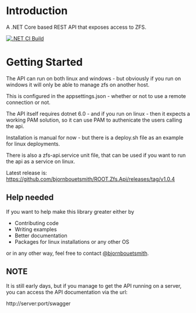 # Introduction 
A .NET Core based REST API that exposes access to ZFS.

[![.NET CI Build](https://github.com/bjornbouetsmith/ROOT.Zfs.Api/actions/workflows/dotnet-ci-build.yml/badge.svg)](https://github.com/bjornbouetsmith/ROOT.Zfs.Api/actions/workflows/dotnet-ci-build.yml)

# Getting Started
The API can run on both linux and windows - but obviously if you run on windows it will only be able to manage zfs on another host.

This is configured in the appsettings.json - whether or not to use a remote connection or not.

The API itself requires dotnet 6.0 - and if you run on linux - then it expects a working PAM solution, so it can use PAM to authenicate the users calling the api.

Installation is manual for now - but there is a deploy.sh file as an example for linux deployments.

There is also a zfs-api.service unit file, that can be used if you want to run the api as a service on linux.

Latest release is:
https://github.com/bjornbouetsmith/ROOT.Zfs.Api/releases/tag/v1.0.4

## Help needed
If you want to help make this library greater either by 
* Contributing code 
* Writing examples
* Better documentation
* Packages for linux installations or any other OS

or in any other way, feel free to contact [@bjornbouetsmith](https://github.com/bjornbouetsmith).

## NOTE

It is still early days, but if you manage to get the API running on a server, you can access the API documentation via the url:

http://server:port/swagger
